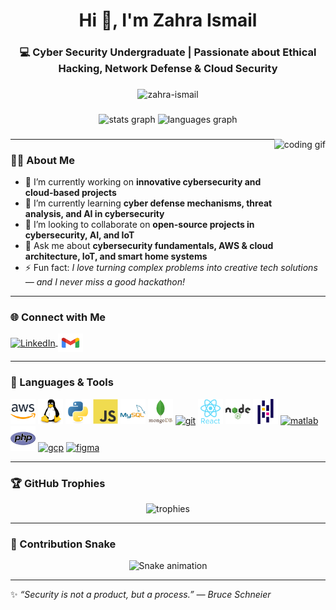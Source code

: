 <h1 align="center">Hi 👋, I'm Zahra Ismail</h1>
<h3 align="center">💻 Cyber Security Undergraduate | Passionate about Ethical Hacking, Network Defense & Cloud Security</h3>

###

<p align="center">
  <img src="https://komarev.com/ghpvc/?username=zahra-ismail&label=Profile%20views&color=0e75b6&style=flat" alt="zahra-ismail" />
</p>

###

<div align="center">
  <img src="https://github-readme-stats.vercel.app/api?username=zahra-ismail&show_icons=true&theme=dracula&include_all_commits=true&count_private=true" height="150" alt="stats graph"  />
  <img src="https://github-readme-stats.vercel.app/api/top-langs?username=zahra-ismail&layout=compact&langs_count=8&theme=dracula" height="150" alt="languages graph"  />
</div>

###

<img align="right" height="150" src="https://i.imgflip.com/65efzo.gif" alt="coding gif"  />

---

### 👩‍💻 About Me

- 🔭 I’m currently working on **innovative cybersecurity and cloud-based projects**  
- 🌱 I’m currently learning **cyber defense mechanisms, threat analysis, and AI in cybersecurity**  
- 👯 I’m looking to collaborate on **open-source projects in cybersecurity, AI, and IoT**  
- 💬 Ask me about **cybersecurity fundamentals, AWS & cloud architecture, IoT, and smart home systems**  
- ⚡ Fun fact: *I love turning complex problems into creative tech solutions — and I never miss a good hackathon!*  

---

### 🌐 Connect with Me

<p align="left">
  <a href="https://linkedin.com/in/zahra-ismail" target="blank">
    <img align="center" src="https://raw.githubusercontent.com/rahuldkjain/github-profile-readme-generator/master/src/images/icons/Social/linked-in-alt.svg" alt="LinkedIn" height="30" width="40" />
  </a>
  <a href="mailto:your.email@example.com" target="blank">
    <img align="center" src="https://raw.githubusercontent.com/edent/SuperTinyIcons/master/images/svg/gmail.svg" alt="Gmail" height="30" width="40" />
  </a>
</p>

---

### 🧰 Languages & Tools

<p align="left">
  <a href="https://aws.amazon.com" target="_blank" rel="noreferrer"><img src="https://raw.githubusercontent.com/devicons/devicon/master/icons/amazonwebservices/amazonwebservices-original-wordmark.svg" alt="aws" width="40" height="40"/></a>
  <a href="https://www.linux.org/" target="_blank" rel="noreferrer"><img src="https://raw.githubusercontent.com/devicons/devicon/master/icons/linux/linux-original.svg" alt="linux" width="40" height="40"/></a>
  <a href="https://www.python.org" target="_blank" rel="noreferrer"><img src="https://raw.githubusercontent.com/devicons/devicon/master/icons/python/python-original.svg" alt="python" width="40" height="40"/></a>
  <a href="https://developer.mozilla.org/en-US/docs/Web/JavaScript" target="_blank" rel="noreferrer"><img src="https://raw.githubusercontent.com/devicons/devicon/master/icons/javascript/javascript-original.svg" alt="javascript" width="40" height="40"/></a>
  <a href="https://www.mysql.com/" target="_blank" rel="noreferrer"><img src="https://raw.githubusercontent.com/devicons/devicon/master/icons/mysql/mysql-original-wordmark.svg" alt="mysql" width="40" height="40"/></a>
  <a href="https://www.mongodb.com/" target="_blank" rel="noreferrer"><img src="https://raw.githubusercontent.com/devicons/devicon/master/icons/mongodb/mongodb-original-wordmark.svg" alt="mongodb" width="40" height="40"/></a>
  <a href="https://git-scm.com/" target="_blank" rel="noreferrer"><img src="https://www.vectorlogo.zone/logos/git-scm/git-scm-icon.svg" alt="git" width="40" height="40"/></a>
  <a href="https://reactjs.org/" target="_blank" rel="noreferrer"><img src="https://raw.githubusercontent.com/devicons/devicon/master/icons/react/react-original-wordmark.svg" alt="react" width="40" height="40"/></a>
  <a href="https://nodejs.org" target="_blank" rel="noreferrer"><img src="https://raw.githubusercontent.com/devicons/devicon/master/icons/nodejs/nodejs-original-wordmark.svg" alt="nodejs" width="40" height="40"/></a>
  <a href="https://pandas.pydata.org/" target="_blank" rel="noreferrer"><img src="https://raw.githubusercontent.com/devicons/devicon/master/icons/pandas/pandas-original.svg" alt="pandas" width="40" height="40"/></a>
  <a href="https://www.mathworks.com/" target="_blank" rel="noreferrer"><img src="https://upload.wikimedia.org/wikipedia/commons/2/21/Matlab_Logo.png" alt="matlab" width="40" height="40"/></a>
  <a href="https://www.php.net" target="_blank" rel="noreferrer"><img src="https://raw.githubusercontent.com/devicons/devicon/master/icons/php/php-original.svg" alt="php" width="40" height="40"/></a>
  <a href="https://cloud.google.com" target="_blank" rel="noreferrer"><img src="https://www.vectorlogo.zone/logos/google_cloud/google_cloud-icon.svg" alt="gcp" width="40" height="40"/></a>
  <a href="https://figma.com" target="_blank" rel="noreferrer"><img src="https://www.vectorlogo.zone/logos/figma/figma-icon.svg" alt="figma" width="40" height="40"/></a>
</p>

---

### 🏆 GitHub Trophies

<p align="center">
  <img src="https://github-profile-trophy.vercel.app/?username=zahra-ismail&theme=dracula&margin-w=10&margin-h=10" alt="trophies" />
</p>

---

### 🐍 Contribution Snake

<p align="center">
  <img src="https://raw.githubusercontent.com/zahra-ismail/zahra-ismail/output/snake.svg" alt="Snake animation" />
</p>

---

✨ *“Security is not a product, but a process.” — Bruce Schneier*  
